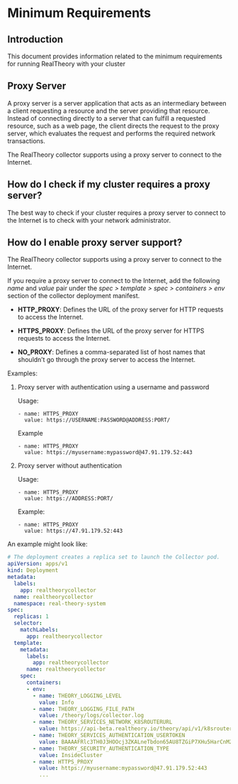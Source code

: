 # Minimum Requirements

## Introduction
This document provides information related to the minimum requirements for running RealTheory with your cluster

## Proxy Server

A proxy server is a server application that acts as an intermediary between a client requesting a resource and the server providing that resource. Instead of connecting directly to a server that can fulfill a requested resource, such as a web page, the client directs the request to the proxy server, which evaluates the request and performs the required network transactions.

The RealTheory collector supports using a proxy server to connect to the Internet.

## How do I check if my cluster requires a proxy server?

The best way to check if your cluster requires a proxy server to connect to the Internet is to check with your network administrator.

## How do I enable proxy server support?
The RealTheory collector supports using a proxy server to connect to the Internet.

If you require a proxy server to connect to the Internet, add the following *name* and *value* pair under the *spec > template > spec > containers > env* section of the collector deployment manifest.

  - **HTTP_PROXY**: Defines the URL of the proxy server for HTTP requests to access the Internet.

  - **HTTPS_PROXY**: Defines the URL of the proxy server for HTTPS requests to access the Internet.

  - **NO_PROXY**: Defines a comma-separated list of host names that shouldn’t go through the proxy server to access the Internet.

Examples:

1. Proxy server with authentication using a username and password

   Usage:
   ```
   - name: HTTPS_PROXY
     value: https://USERNAME:PASSWORD@ADDRESS:PORT/
   ```

   Example
   ```
   - name: HTTPS_PROXY
     value: https://myusername:mypassword@47.91.179.52:443
   ```

1. Proxy server without authentication

   Usage:
   ```
   - name: HTTPS_PROXY
     value: https://ADDRESS:PORT/
   ```

   Example:
   ```
   - name: HTTPS_PROXY
     value: https://47.91.179.52:443
   ```

An example might look like:

```yaml
# The deployment creates a replica set to launch the Collector pod.
apiVersion: apps/v1
kind: Deployment
metadata:
  labels:
    app: realtheorycollector
  name: realtheorycollector
  namespace: real-theory-system
spec:
  replicas: 1
  selector:
    matchLabels:
      app: realtheorycollector
  template:
    metadata:
      labels:
        app: realtheorycollector
      name: realtheorycollector
    spec:
      containers:
      - env:
        - name: THEORY_LOGGING_LEVEL
          value: Info
        - name: THEORY_LOGGING_FILE_PATH
          value: /theory/logs/collector.log
        - name: THEORY_SERVICES_NETWORK_K8SROUTERURL
          value: https://api-beta.realtheory.io/theory/api/v1/k8srouter
        - name: THEORY_SERVICES_AUTHENTICATION_USERTOKEN
          value: BAAAAFRlc3TH0J3HOOcj3ZKALneTbdon65AU8TZGiP7XHu5HarCnM2vcJolMqknGgeSXkY5AMXnNZpvi1acmBOCcE4rpkHlGxbovqv2Qs4dWOhwlpwnGgeSXkY5AMXnNZpvi1acmBOCcE4rpkHJ3HOOcj3ZKALne
        - name: THEORY_SECURITY_AUTHENTICATION_TYPE
          value: InsideCluster
        - name: HTTPS_PROXY
          value: https://myusername:mypassword@47.91.179.52:443
          ...
```